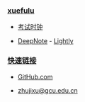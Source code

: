 ### **[xuefulu](http://xuefulu.com/)**

+ [考试时钟](http://508cst.gcu.edu.cn/clock/)

+ [DeepNote](https://deepnote.com/sign-in) - [Lightly](https://lightly.teamcode.com/login)

### **[快速链接](http://xuefulu.com/)**
+ [GitHub.com](https://github.com/login)

+ <zhujixu@gcu.edu.cn>
